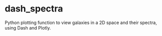 # dash_spectra
Python plotting function to view galaxies in a 2D space and their spectra, using Dash and Plotly.
